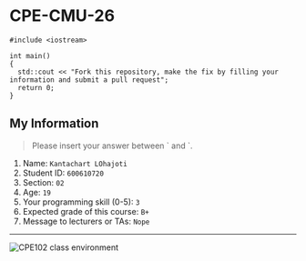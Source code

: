 # CPE-CMU-26
>
```
#include <iostream>

int main()
{
  std::cout << "Fork this repository, make the fix by filling your information and submit a pull request";
  return 0;
}
```

## My Information
> Please insert your answer between \` and \`.

1. Name: `Kantachart LOhajoti`
2. Student ID: `600610720`
3. Section: `02`
4. Age: `19`
5. Your programming skill (0-5): `3`
6. Expected grade of this course: `B+`
7. Message to lecturers or TAs: `Nope`

---
![CPE102 class environment](https://github.com/tmwatchanan/CPE-CMU-26/raw/master/cpe102_class_envi.jpg)
